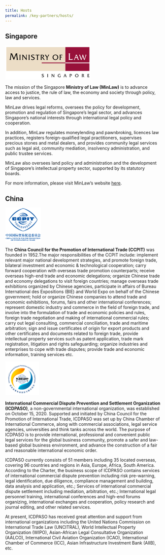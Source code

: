 ```yaml
---
title: Hosts
permalink: /key-partners/hosts/
---
```

<style>
   
  .img-logo img {
    height: 110px;
    width: auto; 
    margin-left: 0;
    }

</style>

## Singapore


<div class="img-logo">
  <img src="/images/mlaw-logo.png" title="MinLaw SG" alt="MinLaw SG">
</div>

The mission of the Singapore <b>Ministry of Law (MinLaw)</b> is to advance access to justice, the rule of law, the economy and society through policy, law and services.

MinLaw drives legal reforms, oversees the policy for development, promotion and regulation of Singapore’s legal sector, and advances Singapore’s national interests through international legal policy and cooperation.

In addition, MinLaw regulates moneylending and pawnbroking, licences law practices, registers foreign-qualified legal practitioners, supervises precious stones and metal dealers, and provides community legal services such as legal aid, community mediation, insolvency administration, and public trustee services.

MinLaw also oversees land policy and administration and the development of Singapore’s intellectual property sector, supported by its statutory boards.

For more information, please visit MinLaw’s website [here](https://www.mlaw.gov.sg/).


## China 


<div class="img-logo">
  <img src="/images/ccpit-logo.png" title="CCPIT" alt="CCPIT">
</div>

The <b>China Council for the Promotion of International Trade (CCPIT)</b> was founded in 1952.The major responsibilities of the CCPIT include: implement relevant major national development strategies, and promote foreign trade, bilateral investment and economic & technological cooperation; carry forward cooperation with overseas trade promotion counterparts; receive overseas high-end trade and economic delegations; organize Chinese trade and economy delegations to visit foreign countries; manage overseas trade exhibitions organized by Chinese agencies, participate in affairs of Bureau International des Expositions (BIE) and World Expo on behalf of the Chinese government; hold or organize Chinese companies to attend trade and economic exhibitions, forums, fairs and other international conferences; represent domestic industry and commerce in the field of foreign trade, and involve into the formulation of trade and economic policies and rules, foreign trade negotiation and making of international commercial rules; carry out legal consulting, commercial conciliation, trade and maritime arbitration; sign and issue certificates of origin for export products and other certificates and documents related to foreign trade, provide intellectual property services such as patent application, trade mark registration, litigation and rights safeguarding; organize industries and enterprises to cope with trade disputes; provide trade and economic information, training services etc.


<div class="img-logo">
  <img src="/images/icdpaso1.png" title="ICDPASO" alt="ICDPASO">
</div>

<b>International Commercial Dispute Prevention and Settlement Organization (ICDPASO)</b>, a non-governmental international organization, was established on October 15, 2020. Supported and initiated by China Council for the Promotion of International Trade, ICDPASO was set up by China Chamber of International Commerce, along with commercial associations, legal service agencies, universities and think tanks across the world. The purpose of ICDPASO is to provide international, professional and convenient public legal services for the global business community, promote a safer and law-based global business environment, and advance the construction of a fair and reasonable international economic order.

ICDPASO currently consists of 51 members including 35 located overseas, covering 96 countries and regions in Asia, Europe, Africa, South America. According to the Charter, the business scope of ICDPASO contains services of international commercial dispute prevention including risk pre-warning, legal identification, due diligence, compliance management and building, data analysis and application, etc.; Services of international commercial dispute settlement including mediation, arbitration, etc.; International legal personnel training, international conferences and high-end forums organizing, international exchanges and cooperation, policy research and journal editing, and other related services.

At present, ICDPASO has received great attention and support from international organizations including the United Nations Commission on International Trade Law (UNCITRAL), World Intellectual Property Organization (WIPO), Asian-African Legal Consultative Organization (AALCO), International Civil Aviation Organization (ICAO), International Chamber of Commerce (ICC), Asian Infrastructure Investment Bank (AIIB), etc.  
